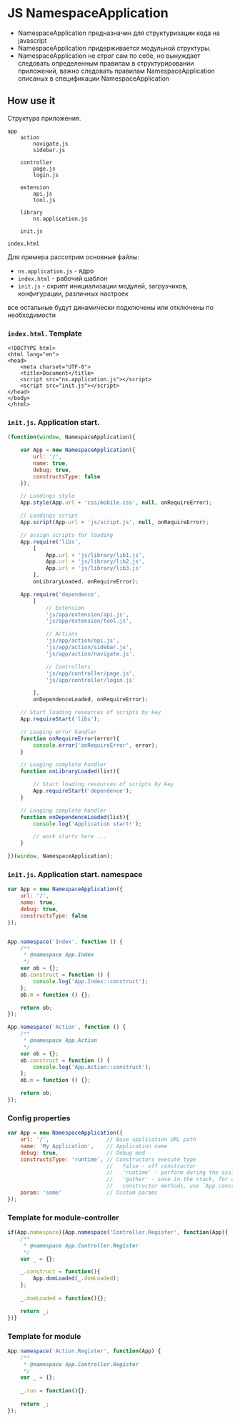 # JS NamespaceApplication

- NamespaceApplication предназначин для структуризации кода на javascript
- NamespaceApplication придерживается модульной структуры.
- NamespaceApplication не строг сам по себе, но вынуждает следовать определенным
правилам в структурировании приложений, важно следовать правилам NamespaceApplication
описаных в спецификации NamespaceApplication


## How use it

Структура приложения. 

```
app
    action
        navigate.js
        sidebar.js

    controller
        page.js
        login.js

    extension
        api.js
        tool.js

    library
        ns.application.js

    init.js
    
index.html
```

Для примера рассотрим основные файлы:

- `ns.application.js` - ядро
- `index.html` - рабочий шаблон
- `init.js` - скрипт инициализации модулей, загрузчиков, конфигурации, различных настроек

все остальные будут динамически подключены или отключены по необходимости


### `index.html`. Template
```
<!DOCTYPE html>
<html lang="en">
<head>
    <meta charset="UTF-8">
    <title>Document</title>
    <script src="ns.application.js"></script>
    <script src="init.js"></script>
</head>
</body>
</html>
```


### `init.js`. Application start. 
```js
(function(window, NamespaceApplication){

    var App = new NamespaceApplication({
        url: '/',
        name: true,
        debug: true,
        constructsType: false
    });

    // Loadings style
    App.style(App.url + 'css/mobile.css', null, onRequireError);

    // Loadings script
    App.script(App.url + 'js/script.js', null, onRequireError);

    // assign scripts for loading
    App.require('libs',
        [
            App.url + 'js/library/lib1.js',
            App.url + 'js/library/lib2.js',
            App.url + 'js/library/lib3.js'
        ],
        onLibraryLoaded, onRequireError);

    App.require('dependence',
        [
            // Extension
            'js/app/extension/api.js',
            'js/app/extension/tool.js',

            // Actions
            'js/app/action/api.js',
            'js/app/action/sidebar.js',
            'js/app/action/navigate.js',

            // Controllers
            'js/app/controller/page.js',
            'js/app/controller/login.js'

        ],
        onDependenceLoaded, onRequireError);

    // Start loading resources of scripts by key 
    App.requireStart('libs');

    // Loaging error handler
    function onRequireError(error){
        console.error('onRequireError', error);
    }

    // Loaging complete handler
    function onLibraryLoaded(list){

        // Start loading resources of scripts by key
        App.requireStart('dependence');
    }

    // Loaging complete handler
    function onDependenceLoaded(list){
        console.log('Application start!');

        // work starts here ...
    }

})(window, NamespaceApplication);
```

### `init.js`. Application start. namespace 

```js
var App = new NamespaceApplication({
    url: '/',
    name: true,
    debug: true,
    constructsType: false
});


App.namespace('Index', function () {
    /**
     * @namespace App.Index
     */
    var ob = {};
    ob.construct = function () {
        console.log('App.Index::construct');
    };
    ob.m = function () {};

    return ob;
});

App.namespace('Action', function () {
    /**
     * @namespace App.Action
     */
    var ob = {};
    ob.construct = function () {
        console.log('App.Action::construct');
    };
    ob.m = function () {};

    return ob;
});
```


### Config properties

```js
var App = new NamespaceApplication({
    url: '/',                  // Base application URL path
    name: 'My Application',    // Application name
    debug: true,               // Debug mod
    constructsType: 'runtime', // Constructors execute type
                               //   false - off constructor
                               //   'runtime' - perform during the assignment of namespace
                               //   'gather' - save in the stack, for call and execute all 
                               //   constructor methods, use `App.constructsStart()`
    param: 'some'              // Custom params
});
```


### Template for module-controller
```js
if(App.namespace){App.namespace('Controller.Register', function(App){
    /**
     * @namespace App.Controller.Register
     */
    var _ = {};

    _.construct = function(){
        App.domLoaded(_.domLoaded);
    };
    
    _.domLoaded = function(){};

    return _;
})}
```


### Template for module
```js
App.namespace('Action.Register', function(App) {
    /**
     * @namespace App.Controller.Register
     */
    var _ = {};
    
    _.run = function(){};
    
    return _;
});
```
